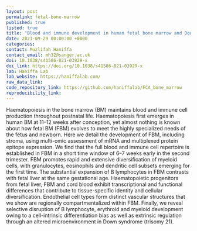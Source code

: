 ```yaml
---
layout: post
permalink: fetal-bone-marrow
published: true
listed: true
title: "Blood and immune development in human fetal bone marrow and Down syndrome"
date: 2021-09-29 00:00:00 +0000
categories: 
contact: Muzlifah Haniffa
contact_email: mh32@sanger.ac.uk
doi: 10.1038/s41586-021-03929-x 
doi_link: https://doi.org/10.1038/s41586-021-03929-x
lab: Haniffa Lab
lab_website: https://haniffalab.com/
raw_data_link:
code_repository_link: https://github.com/haniffalab/FCA_bone_marrow
reproducibility_link: 
---
```

Haematopoiesis in the bone marrow (BM) maintains blood and immune cell production throughout postnatal life. Haematopoiesis first emerges in human BM at 11–12 weeks after conception, yet almost nothing is known about how fetal BM (FBM) evolves to meet the highly specialized needs of the fetus and newborn. Here we detail the development of FBM, including stroma, using multi-omic assessment of mRNA and multiplexed protein epitope expression. We find that the full blood and immune cell repertoire is established in FBM in a short time window of 6–7 weeks early in the second trimester. FBM promotes rapid and extensive diversification of myeloid cells, with granulocytes, eosinophils and dendritic cell subsets emerging for the first time. The substantial expansion of B lymphocytes in FBM contrasts with fetal liver at the same gestational age. Haematopoietic progenitors from fetal liver, FBM and cord blood exhibit transcriptional and functional differences that contribute to tissue-specific identity and cellular diversification. Endothelial cell types form distinct vascular structures that we show are regionally compartmentalized within FBM. Finally, we reveal selective disruption of B lymphocyte, erythroid and myeloid development owing to a cell-intrinsic differentiation bias as well as extrinsic regulation through an altered microenvironment in Down syndrome (trisomy 21).
